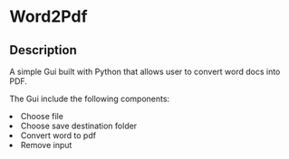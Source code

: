 # Word2Pdf

## Description
<p>
  A simple Gui built with Python that allows user to convert word docs into PDF.
</p>
<p>
  The Gui include the following components:
<li>Choose file</li>
<li>Choose save destination folder</li>
<li>Convert word to pdf</li>
<li>Remove input</li>
</p>
